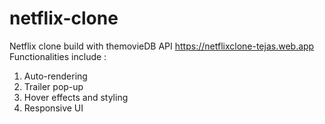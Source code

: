 # netflix-clone
Netflix clone build with themovieDB API
https://netflixclone-tejas.web.app
Functionalities include :
1. Auto-rendering 
2. Trailer pop-up
3. Hover effects and styling
4. Responsive UI
